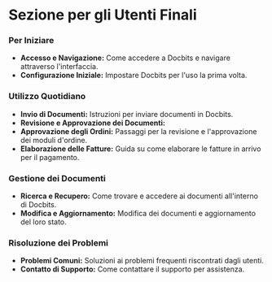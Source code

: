 # Sezione per gli Utenti Finali

### Per Iniziare

* **Accesso e Navigazione:** Come accedere a Docbits e navigare attraverso l'interfaccia.
* **Configurazione Iniziale:** Impostare Docbits per l'uso la prima volta.

### Utilizzo Quotidiano

* **Invio di Documenti:** Istruzioni per inviare documenti in Docbits.
* **Revisione e Approvazione dei Documenti:**
* **Approvazione degli Ordini:** Passaggi per la revisione e l'approvazione dei moduli d'ordine.
* **Elaborazione delle Fatture:** Guida su come elaborare le fatture in arrivo per il pagamento.

### Gestione dei Documenti

* **Ricerca e Recupero:** Come trovare e accedere ai documenti all'interno di Docbits.
* **Modifica e Aggiornamento:** Modifica dei documenti e aggiornamento del loro stato.

### Risoluzione dei Problemi

* **Problemi Comuni:** Soluzioni ai problemi frequenti riscontrati dagli utenti.
* **Contatto di Supporto:** Come contattare il supporto per assistenza.
